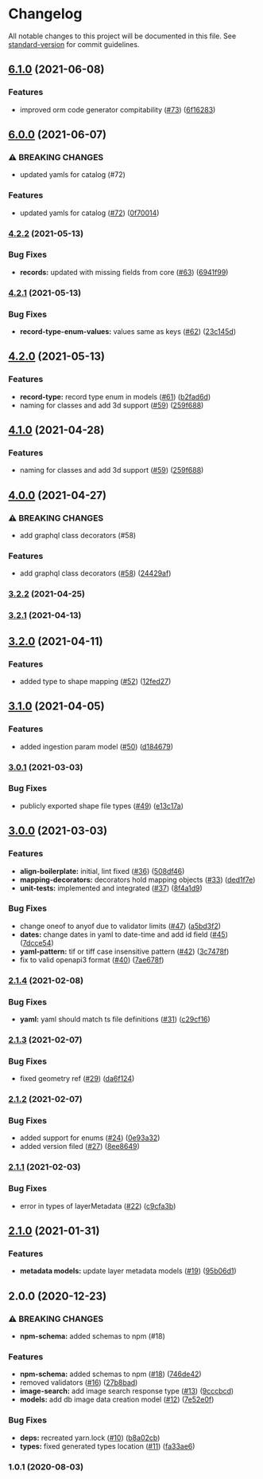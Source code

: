 # Changelog

All notable changes to this project will be documented in this file. See [standard-version](https://github.com/conventional-changelog/standard-version) for commit guidelines.

## [6.1.0](https://github.com/MapColonies/mc-models/compare/mc-model-types@6.0.0...mc-model-types@6.1.0) (2021-06-08)


### Features

* improved orm code generator compitability ([#73](https://github.com/MapColonies/mc-models/issues/73)) ([6f16283](https://github.com/MapColonies/mc-models/commit/6f16283f51e3565a29e2e791efdaae5565b61436))

## [6.0.0](https://github.com/MapColonies/mc-models/compare/mc-model-types@5.1.1...mc-model-types@6.0.0) (2021-06-07)


### ⚠ BREAKING CHANGES

* updated yamls for catalog (#72)

### Features

* updated yamls for catalog ([#72](https://github.com/MapColonies/mc-models/issues/72)) ([0f70014](https://github.com/MapColonies/mc-models/commit/0f700147333c925d6448cd9a7d4864baa4812edc))

### [4.2.2](https://github.com/MapColonies/mc-models/compare/mc-model-types@4.2.1...mc-model-types@4.2.2) (2021-05-13)


### Bug Fixes

* **records:** updated with missing fields from core ([#63](https://github.com/MapColonies/mc-models/issues/63)) ([6941f99](https://github.com/MapColonies/mc-models/commit/6941f994f9b3ff340d10ec11b3aeed5cef92e5f9))

### [4.2.1](https://github.com/MapColonies/mc-models/compare/mc-model-types@4.2.0...mc-model-types@4.2.1) (2021-05-13)


### Bug Fixes

* **record-type-enum-values:** values same as keys ([#62](https://github.com/MapColonies/mc-models/issues/62)) ([23c145d](https://github.com/MapColonies/mc-models/commit/23c145dfb659e557a20aa30ad7385f8b9a7e066b))

## [4.2.0](https://github.com/MapColonies/mc-models/compare/mc-model-types@4.0.0...mc-model-types@4.2.0) (2021-05-13)


### Features

* **record-type:** record type enum in models ([#61](https://github.com/MapColonies/mc-models/issues/61)) ([b2fad6d](https://github.com/MapColonies/mc-models/commit/b2fad6dd58094ab1f3282728f871eed56dd83f8f))
* naming for classes and add 3d support ([#59](https://github.com/MapColonies/mc-models/issues/59)) ([259f688](https://github.com/MapColonies/mc-models/commit/259f688f9b232ca70f0f61da44ca757418f11d88))

## [4.1.0](https://github.com/MapColonies/mc-models/compare/mc-model-types@4.0.0...mc-model-types@4.1.0) (2021-04-28)


### Features

* naming for classes and add 3d support ([#59](https://github.com/MapColonies/mc-models/issues/59)) ([259f688](https://github.com/MapColonies/mc-models/commit/259f688f9b232ca70f0f61da44ca757418f11d88))

## [4.0.0](https://github.com/MapColonies/mc-models/compare/mc-model-types@3.2.2...mc-model-types@4.0.0) (2021-04-27)


### ⚠ BREAKING CHANGES

* add graphql class decorators (#58)

### Features

* add graphql class decorators ([#58](https://github.com/MapColonies/mc-models/issues/58)) ([24429af](https://github.com/MapColonies/mc-models/commit/24429afb9f44ba3bf22eb606ea7e4363359a7f59))

### [3.2.2](https://github.com/MapColonies/mc-models/compare/mc-model-types@3.2.0...mc-model-types@3.2.2) (2021-04-25)

### [3.2.1](https://github.com/MapColonies/mc-models/compare/mc-model-types@3.2.0...mc-model-types@3.2.1) (2021-04-13)

## [3.2.0](https://github.com/MapColonies/mc-models/compare/mc-model-types@3.1.0...mc-model-types@3.2.0) (2021-04-11)


### Features

* added type to shape mapping ([#52](https://github.com/MapColonies/mc-models/issues/52)) ([12fed27](https://github.com/MapColonies/mc-models/commit/12fed27fcadb9b2705738bfc0ccffd329dee6c48))

## [3.1.0](https://github.com/MapColonies/mc-models/compare/mc-model-types@3.0.1...mc-model-types@3.1.0) (2021-04-05)


### Features

* added ingestion param model ([#50](https://github.com/MapColonies/mc-models/issues/50)) ([d184679](https://github.com/MapColonies/mc-models/commit/d184679976520e56cc2d895ca6699b3b66e2c2fd))

### [3.0.1](https://github.com/MapColonies/mc-models/compare/mc-model-types@3.0.0...mc-model-types@3.0.1) (2021-03-03)


### Bug Fixes

* publicly exported shape file types ([#49](https://github.com/MapColonies/mc-models/issues/49)) ([e13c17a](https://github.com/MapColonies/mc-models/commit/e13c17a18a85472669f13ddf38d696d4189b1b1f))

## [3.0.0](https://github.com/MapColonies/mc-models/compare/mc-model-types@2.1.4...mc-model-types@3.0.0) (2021-03-03)


### Features

* **align-boilerplate:** initial, lint fixed ([#36](https://github.com/MapColonies/mc-models/issues/36)) ([508df46](https://github.com/MapColonies/mc-models/commit/508df46309f554cfee3be0d8874b2f2a60d548e6))
* **mapping-decorators:** decorators hold mapping objects ([#33](https://github.com/MapColonies/mc-models/issues/33)) ([ded1f7e](https://github.com/MapColonies/mc-models/commit/ded1f7eae1491088448ad717ab0f8b65035b13d2))
* **unit-tests:** implemented and integrated ([#37](https://github.com/MapColonies/mc-models/issues/37)) ([8f4a1d9](https://github.com/MapColonies/mc-models/commit/8f4a1d9fdedcf278953bdea3e9f3df287dabacab))


### Bug Fixes

* change oneof to anyof due to validator limits ([#47](https://github.com/MapColonies/mc-models/issues/47)) ([a5bd3f2](https://github.com/MapColonies/mc-models/commit/a5bd3f2cf2af58cb7f27ab96ecb9097ff93c87f6))
* **dates:** change dates in yaml to date-time and add id field ([#45](https://github.com/MapColonies/mc-models/issues/45)) ([7dcce54](https://github.com/MapColonies/mc-models/commit/7dcce5458825ea0b643685b5f4bd0894f8103670))
* **yaml-pattern:** tif or tiff case insensitive pattern ([#42](https://github.com/MapColonies/mc-models/issues/42)) ([3c7478f](https://github.com/MapColonies/mc-models/commit/3c7478fd6fe0a817b3fb627230c258ba8f122133))
* fix to valid openapi3 format ([#40](https://github.com/MapColonies/mc-models/issues/40)) ([7ae678f](https://github.com/MapColonies/mc-models/commit/7ae678fc1b381d64f764e1a6377baa160b60ba87))

### [2.1.4](https://github.com/MapColonies/mc-models/compare/mc-model-types@2.1.3...mc-model-types@2.1.4) (2021-02-08)


### Bug Fixes

* **yaml:** yaml should match ts file definitions ([#31](https://github.com/MapColonies/mc-models/issues/31)) ([c29cf16](https://github.com/MapColonies/mc-models/commit/c29cf16708222006ed3772469c55af0a53044836))

### [2.1.3](https://github.com/MapColonies/mc-models/compare/mc-model-types@2.1.2...mc-model-types@2.1.3) (2021-02-07)


### Bug Fixes

* fixed geometry ref ([#29](https://github.com/MapColonies/mc-models/issues/29)) ([da6f124](https://github.com/MapColonies/mc-models/commit/da6f124115c94dc81c568675bde683880f43b610))

### [2.1.2](https://github.com/MapColonies/mc-models/compare/mc-model-types@2.1.1...mc-model-types@2.1.2) (2021-02-07)


### Bug Fixes

* added support for enums ([#24](https://github.com/MapColonies/mc-models/issues/24)) ([0e93a32](https://github.com/MapColonies/mc-models/commit/0e93a32653f6034551cde7a8344caf7c2d59da8d))
* added version filed ([#27](https://github.com/MapColonies/mc-models/issues/27)) ([8ee8649](https://github.com/MapColonies/mc-models/commit/8ee8649a8ad6c330b6d32dabe69c91e6ec465fcb))

### [2.1.1](https://github.com/MapColonies/mc-models/compare/mc-model-types@2.1.0...mc-model-types@2.1.1) (2021-02-03)


### Bug Fixes

* error in types of layerMetadata ([#22](https://github.com/MapColonies/mc-models/issues/22)) ([c9cfa3b](https://github.com/MapColonies/mc-models/commit/c9cfa3bb8e2f4a4fd34407b0fb25532714eb85b5))

## [2.1.0](https://github.com/MapColonies/mc-models/compare/mc-model-types@2.0.0...mc-model-types@2.1.0) (2021-01-31)


### Features

* **metadata models:** update layer metadata models ([#19](https://github.com/MapColonies/mc-models/issues/19)) ([95b06d1](https://github.com/MapColonies/mc-models/commit/95b06d17de50ab8f5efb335899fe316e6ba80b74))

## 2.0.0 (2020-12-23)


### ⚠ BREAKING CHANGES

* **npm-schema:** added schemas to npm (#18)

### Features

* **npm-schema:** added schemas to npm ([#18](https://github.com/MapColonies/mc-models/issues/18)) ([746de42](https://github.com/MapColonies/mc-models/commit/746de422e77e61d5c50b90ddc267b02301aff8a9))
* removed validators ([#16](https://github.com/MapColonies/mc-models/issues/16)) ([27b8bad](https://github.com/MapColonies/mc-models/commit/27b8bade1073ef9ab2b86650a16444934a396ffe))
* **image-search:** add image search response type ([#13](https://github.com/MapColonies/mc-models/issues/13)) ([9cccbcd](https://github.com/MapColonies/mc-models/commit/9cccbcdc14547bb3892391ddefb977bc7aff6f69))
* **models:** add db image data creation model  ([#12](https://github.com/MapColonies/mc-models/issues/12)) ([7e52e0f](https://github.com/MapColonies/mc-models/commit/7e52e0fa39448ed9d35ba574519f95d29a6bdbf8))


### Bug Fixes

* **deps:** recreated yarn.lock ([#10](https://github.com/MapColonies/mc-models/issues/10)) ([b8a02cb](https://github.com/MapColonies/mc-models/commit/b8a02cb64bc6b8ddc9ba741a02c1cc5f578bb8a4))
* **types:** fixed generated types location ([#11](https://github.com/MapColonies/mc-models/issues/11)) ([fa33ae6](https://github.com/MapColonies/mc-models/commit/fa33ae62f73bd0492ca05d4fbded3ec14ccc089d))

### 1.0.1 (2020-08-03)
